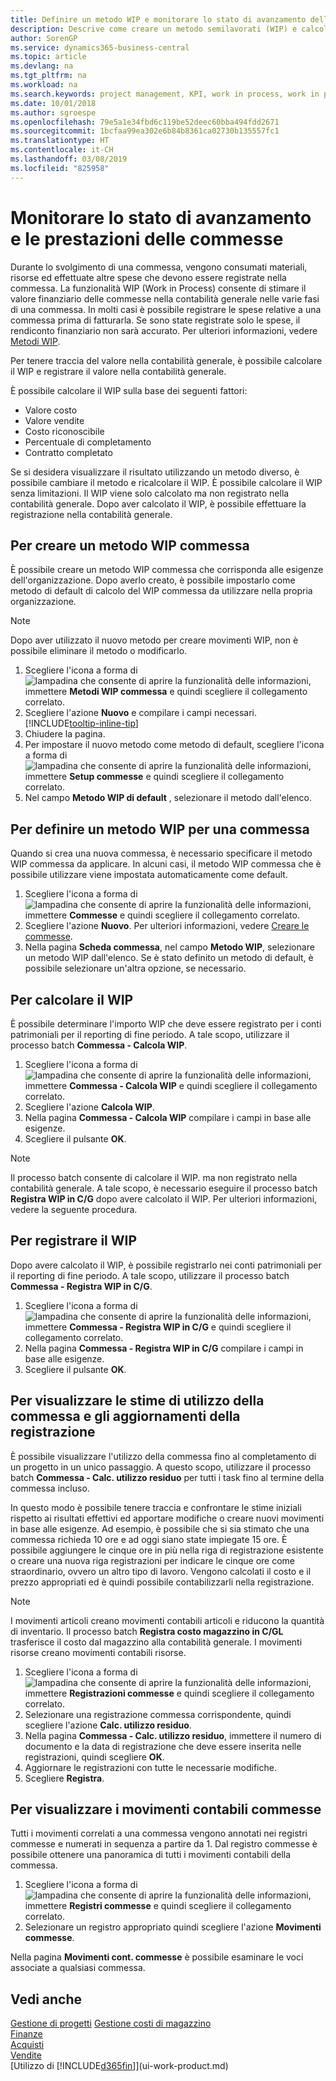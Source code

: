 ```yaml
---
title: Definire un metodo WIP e monitorare lo stato di avanzamento della commessa| Documenti Microsoft
description: Descrive come creare un metodo semilavorati (WIP) e calcolare il WIP per stimare il valore finanziario delle commesse in corso.
author: SorenGP
ms.service: dynamics365-business-central
ms.topic: article
ms.devlang: na
ms.tgt_pltfrm: na
ms.workload: na
ms.search.keywords: project management, KPI, work in process, work in progress
ms.date: 10/01/2018
ms.author: sgroespe
ms.openlocfilehash: 79e5a1e34fbd6c119be52deec60bba494fdd2671
ms.sourcegitcommit: 1bcfaa99ea302e6b84b8361ca02730b135557fc1
ms.translationtype: HT
ms.contentlocale: it-CH
ms.lasthandoff: 03/08/2019
ms.locfileid: "825958"
---
```

# <a name="monitor-job-progress-and-performance"></a>Monitorare lo stato di avanzamento e le prestazioni delle commesse
Durante lo svolgimento di una commessa, vengono consumati materiali, risorse ed effettuate altre spese che devono essere registrate nella commessa. La funzionalità WIP (Work in Process) consente di stimare il valore finanziario delle commesse nella contabilità generale nelle varie fasi di una commessa. In molti casi è possibile registrare le spese relative a una commessa prima di fatturarla. Se sono state registrate solo le spese, il rendiconto finanziario non sarà accurato. Per ulteriori informazioni, vedere [Metodi WIP](projects-understanding-wip.md).

Per tenere traccia del valore nella contabilità generale, è possibile calcolare il WIP e registrare il valore nella contabilità generale.

È possibile calcolare il WIP sulla base dei seguenti fattori:

* Valore costo
* Valore vendite
* Costo riconoscibile
* Percentuale di completamento
* Contratto completato

Se si desidera visualizzare il risultato utilizzando un metodo diverso, è possibile cambiare il metodo e ricalcolare il WIP. È possibile calcolare il WIP senza limitazioni. Il WIP viene solo calcolato ma non registrato nella contabilità generale. Dopo aver calcolato il WIP, è possibile effettuare la registrazione nella contabilità generale.

## <a name="to-create-a-job-wip-method"></a>Per creare un metodo WIP commessa
È possibile creare un metodo WIP commessa che corrisponda alle esigenze dell'organizzazione. Dopo averlo creato, è possibile impostarlo come metodo di default di calcolo del WIP commessa da utilizzare nella propria organizzazione.  

> [!NOTE]
> Dopo aver utilizzato il nuovo metodo per creare movimenti WIP, non è possibile eliminare il metodo o modificarlo.  

1. Scegliere l'icona a forma di ![lampadina che consente di aprire la funzionalità delle informazioni](media/ui-search/search_small.png "Informazioni sull'operazione che si desidera eseguire"), immettere **Metodi WIP commessa** e quindi scegliere il collegamento correlato.  
2. Scegliere l'azione **Nuovo** e compilare i campi necessari. [!INCLUDE[tooltip-inline-tip](includes/tooltip-inline-tip_md.md)]  
3. Chiudere la pagina.   
4. Per impostare il nuovo metodo come metodo di default, scegliere l'icona a forma di ![lampadina che consente di aprire la funzionalità delle informazioni](media/ui-search/search_small.png "Informazioni sull'operazione che si desidera eseguire"), immettere **Setup commesse** e quindi scegliere il collegamento correlato.  
5. Nel campo **Metodo WIP di default** , selezionare il metodo dall'elenco.

## <a name="to-define-a-wip-method-for-a-job"></a>Per definire un metodo WIP per una commessa
Quando si crea una nuova commessa, è necessario specificare il metodo WIP commessa da applicare. In alcuni casi, il metodo WIP commessa che è possibile utilizzare viene impostata automaticamente come default.

1. Scegliere l'icona a forma di ![lampadina che consente di aprire la funzionalità delle informazioni](media/ui-search/search_small.png "Informazioni sull'operazione che si desidera eseguire"), immettere **Commesse** e quindi scegliere il collegamento correlato.
2. Scegliere l'azione **Nuovo**. Per ulteriori informazioni, vedere [Creare le commesse](projects-how-create-jobs.md).  
3. Nella pagina **Scheda commessa**, nel campo **Metodo WIP**, selezionare un metodo WIP dall'elenco. Se è stato definito un metodo di default, è possibile selezionare un'altra opzione, se necessario.  

## <a name="to-calculate-wip"></a>Per calcolare il WIP
È possibile determinare l'importo WIP che deve essere registrato per i conti patrimoniali per il reporting di fine periodo. A tale scopo, utilizzare il processo batch **Commessa - Calcola WIP**.  

1. Scegliere l'icona a forma di ![lampadina che consente di aprire la funzionalità delle informazioni](media/ui-search/search_small.png "Informazioni sull'operazione che si desidera eseguire"), immettere **Commessa - Calcola WIP** e quindi scegliere il collegamento correlato.  
2. Scegliere l'azione **Calcola WIP**.
3. Nella pagina **Commessa - Calcola WIP** compilare i campi in base alle esigenze.
4. Scegliere il pulsante **OK**.  

> [!NOTE]  
>   Il processo batch consente di calcolare il WIP. ma non registrato nella contabilità generale. A tale scopo, è necessario eseguire il processo batch **Registra WIP in C/G** dopo avere calcolato il WIP. Per ulteriori informazioni, vedere la seguente procedura.

## <a name="to-post-wip"></a>Per registrare il WIP
Dopo avere calcolato il WIP, è possibile registrarlo nei conti patrimoniali per il reporting di fine periodo. A tale scopo, utilizzare il processo batch **Commessa - Registra WIP in C/G**.

1. Scegliere l'icona a forma di ![lampadina che consente di aprire la funzionalità delle informazioni](media/ui-search/search_small.png "Informazioni sull'operazione che si desidera eseguire"), immettere **Commessa - Registra WIP in C/G** e quindi scegliere il collegamento correlato.  
2. Nella pagina **Commessa - Registra WIP in C/G** compilare i campi in base alle esigenze.  
3. Scegliere il pulsante **OK**.

## <a name="to-view-job-usage-estimates-and-post-updates"></a>Per visualizzare le stime di utilizzo della commessa e gli aggiornamenti della registrazione
È possibile visualizzare l'utilizzo della commessa fino al completamento di un progetto in un unico passaggio. A questo scopo, utilizzare il processo batch **Commessa - Calc. utilizzo residuo** per tutti i task fino al termine della commessa incluso.  

In questo modo è possibile tenere traccia e confrontare le stime iniziali rispetto ai risultati effettivi ed apportare modifiche o creare nuovi movimenti in base alle esigenze. Ad esempio, è possibile che si sia stimato che una commessa richieda 10 ore e ad oggi siano state impiegate 15 ore. È possibile aggiungere le cinque ore in più nella riga di registrazione esistente o creare una nuova riga registrazioni per indicare le cinque ore come straordinario, ovvero un altro tipo di lavoro. Vengono calcolati il costo e il prezzo appropriati ed è quindi possibile contabilizzarli nella registrazione.  

> [!NOTE]  
>   I movimenti articoli creano movimenti contabili articoli e riducono la quantità di inventario. Il processo batch **Registra costo magazzino in C/GL** trasferisce il costo dal magazzino alla contabilità generale. I movimenti risorse creano movimenti contabili risorse.  

1. Scegliere l'icona a forma di ![lampadina che consente di aprire la funzionalità delle informazioni](media/ui-search/search_small.png "Informazioni sull'operazione che si desidera eseguire"), immettere **Registrazioni commesse** e quindi scegliere il collegamento correlato.  
2. Selezionare una registrazione commessa corrispondente, quindi scegliere l'azione **Calc. utilizzo residuo**.  
3. Nella pagina **Commessa - Calc. utilizzo residuo**, immettere il numero di documento e la data di registrazione che deve essere inserita nelle registrazioni, quindi scegliere **OK**.  
4. Aggiornare le registrazioni con tutte le necessarie modifiche.  
5. Scegliere **Registra**.

## <a name="to-view-job-ledger-entries"></a>Per visualizzare i movimenti contabili commesse
Tutti i movimenti correlati a una commessa vengono annotati nei registri commesse e numerati in sequenza a partire da 1. Dal registro commesse è possibile ottenere una panoramica di tutti i movimenti contabili della commessa.    

1. Scegliere l'icona a forma di ![lampadina che consente di aprire la funzionalità delle informazioni](media/ui-search/search_small.png "Informazioni sull'operazione che si desidera eseguire"), immettere **Registri commesse** e quindi scegliere il collegamento correlato.
2. Selezionare un registro appropriato quindi scegliere l'azione **Movimenti commesse**.

Nella pagina **Movimenti cont. commesse** è possibile esaminare le voci associate a qualsiasi commessa.  

## <a name="see-also"></a>Vedi anche
[Gestione di progetti](projects-manage-projects.md)
[Gestione costi di magazzino](finance-manage-inventory-costs.md)   
[Finanze](finance.md)  
[Acquisti](purchasing-manage-purchasing.md)         
[Vendite](sales-manage-sales.md)      
[Utilizzo di [!INCLUDE[d365fin](includes/d365fin_md.md)]](ui-work-product.md)  
